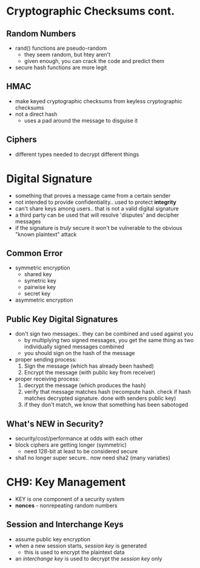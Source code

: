 # Cryptographic Checksums cont.

## Random Numbers
* rand() functions are pseudo-random
  * they seem random, but htey aren't
  * given enough, you can crack the code and predict them
* secure hash functions are more legit

## HMAC
* make keyed cryptographic checksums from keyless cryptographic checksums
* not a direct hash
  * uses a pad around the message to disguise it

## Ciphers
* different types needed to decrypt different things

# Digital Signature
* something that proves a message came from a certain sender
* not intended to provide confidentiality.. used to protect **integrity**
* can't share keys among users.. that is not a valid digital signature
* a third party can be used that will resolve 'disputes' and decipher messages
* if the signature is _truly_ secure it won't be vulnerable to the obvious "known plaintext" attack

## Common Error
* symmetric encryption
  * shared key
  * symetric key
  * pairwise key
  * secret key
* asymmetric encryption 

## Public Key Digital Signatures
* don't sign two messages.. they can be combined and used against you
  * by multiplying two signed messages, you get the same thing as two individually signed messages combined
  * you should sign on the hash of the message
* proper sending process:
  1. Sign the message (which has already been hashed)
  2. Encrypt the message (with public key from receiver)
* proper receiving process:
  1. decrypt the message (which produces the hash)
  2. verify that message matches hash (recompute hash. check if hash matches decrypted signature. done with senders public key)
  3. if they don't match, we know that something has been sabotoged

## What's NEW in Security?
* security/cost/performance at odds with each other
* block ciphers are getting longer (symmetric)
  * need 128-bit at least to be considered secure
* sha1 no longer super secure.. now need sha2 (many variaties)

# CH9: Key Management

* KEY is one component of a security system
* **nonces** - nonrepeating random numbers

## Session and Interchange Keys
* assume public key encryption
* when a new session starts, _session key_ is generated
  * this is used to encrypt the plaintext data
* an _interchange key_ is used to decrypt the _session key_ only
